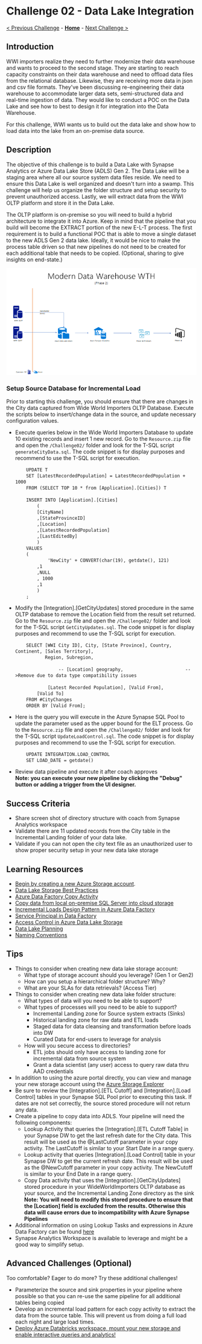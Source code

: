# Challenge 02 - Data Lake Integration

[< Previous Challenge](./Challenge-01.md) - **[Home](../README.md)** - [Next Challenge >](./Challenge-03.md)

## Introduction

WWI importers realize they need to further modernize their data warehouse and wants to proceed to the second stage.  They are starting to reach capacity constraints on their data warehouse and need to offload data files from the relational database.  Likewise, they are receiving more data in json and csv file formats.  They've been discussing re-engineering their data warehouse to accommodate larger data sets, semi-structured data and real-time ingestion of data.  They would like to conduct a POC on the Data Lake and see how to best to design it for integration into the Data Warehouse.  

For this challenge, WWI wants us to build out the data lake and show how to load data into the lake from an on-premise data source. 

## Description

The objective of this challenge is to build a Data Lake with Synapse Analytics or Azure Data Lake Store (ADLS) Gen 2.  The Data Lake will be a staging area where all our source system data files reside. We need to ensure this Data Lake is well organized and doesn't turn into a swamp. This challenge will help us organize the folder structure and setup security to prevent unauthorized access.  Lastly, we will extract data from the WWI OLTP platform and store it in the Data Lake.  

The OLTP platform is on-premise so you will need to build a hybrid architecture to integrate it into Azure.  Keep in mind that the pipeline that you build will become the EXTRACT portion of the new E-L-T process. The first requirement is to build a functional POC that is able to move a single dataset to the new ADLS Gen 2 data lake. Ideally, it would be nice to make the process table driven so that new pipelines do not need to be created for each additional table that needs to be copied. (Optional, sharing to give insights on end-state.)

![The Solution diagram is described in the text following this diagram.](../images/Challenge2.png)

### Setup Source Database for Incremental Load
Prior to starting this challenge, you should ensure that there are changes in the City data captured from Wide World Importers OLTP Database.  Execute the scripts below to insert/change data in the source, and update necessary configuration values.

- Execute queries below in the Wide World Importers Database to update 10 existing records and insert 1 new record. Go to the `Resource.zip` file and open the `/Challenge02/` folder and look for the T-SQL script `generateCityData.sql`.  The code snippet is for display purposes and recommend to use the T-SQL script for execution.

	```
		UPDATE T
		SET [LatestRecordedPopulation] = LatestRecordedPopulation + 1000
		FROM (SELECT TOP 10 * from [Application].[Cities]) T

		INSERT INTO [Application].[Cities]
		    (
		    [CityName]
		    ,[StateProvinceID]
		    ,[Location]
		    ,[LatestRecordedPopulation]
		    ,[LastEditedBy]
		    )
		VALUES
		(
			    'NewCity' + CONVERT(char(19), getdate(), 121)
		    ,1
		    ,NULL
		    , 1000
		    ,1
		    )
		;
	```


- Modify the [Integration].[GetCityUpdates] stored procedure in the same OLTP database to remove the Location field from the result set returned.  Go to the `Resource.zip` file and open the `/Challenge02/` folder and look for the T-SQL script `GetCityUpdates.sql`.  The code snippet is for display purposes and recommend to use the T-SQL script for execution.

	```
		SELECT [WWI City ID], City, [State Province], Country, Continent, [Sales Territory],
			   Region, Subregion,

				    -- [Location] geography,                       -->Remove due to data type compatibility issues

				[Latest Recorded Population], [Valid From],
			[Valid To]
		FROM #CityChanges
		ORDER BY [Valid From];
	```

- Here is the query you will execute in the Azure Synapse SQL Pool to update the parameter used as the upper bound for the ELT process.  Go to the `Resource.zip` file and open the `/Challenge02/` folder and look for the T-SQL script `UpdateLoadControl.sql`.  The code snippet is for display purposes and recommend to use the T-SQL script for execution.

	```
		UPDATE INTEGRATION.LOAD_CONTROL
		SET LOAD_DATE = getdate()
	```
- Review data pipeline and execute it after coach approves
    <br>**Note: you can execute your new pipeline by clicking the "Debug" button or adding a trigger from the UI designer.**


## Success Criteria

- Share screen shot of directory structure with coach from Synapse Analytics workspace
- Validate there are 11 updated records from the City table in the Incremental Landing folder of your data lake.
- Validate if you can not open the city text file as an unauthorized user to show proper security setup in your new data lake storage

## Learning Resources

- [Begin by creating a new Azure Storage account](https://docs.microsoft.com/en-us/azure/storage/common/storage-account-create?toc=%2Fazure%2Fstorage%2Fblobs%2Ftoc.json&tabs=azure-portal).
- [Data Lake Storage Best Practices](https://docs.microsoft.com/en-us/azure/storage/blobs/data-lake-storage-best-practices)
- [Azure Data Factory Copy Activity](https://docs.microsoft.com/en-us/azure/data-factory/copy-activity-overview)
- [Copy data from local on-premise SQL Server into cloud storage](https://docs.microsoft.com/en-us/azure/data-factory/tutorial-hybrid-copy-portal)
- [Incremental Loads Design Pattern in Azure Data Factory](https://docs.microsoft.com/en-us/azure/data-factory/tutorial-incremental-copy-multiple-tables-portal)
- [Service Principal in Data Factory](https://docs.microsoft.com/en-us/azure/data-factory/data-factory-service-identity)
- [Access Control in Azure Data Lake Storage](https://docs.microsoft.com/en-us/azure/storage/blobs/data-lake-storage-access-control)
- [Data Lake Planning](https://www.sqlchick.com/entries/2016/7/31/data-lake-use-cases-and-planning)
- [Naming Conventions](https://www.sqlchick.com/entries/2019/1/20/faqs-about-organizing-a-data-lake)

## Tips

- Things to consider when creating new data lake storage account:
    - What type of storage account should you leverage? (Gen 1 or Gen2)
    - How can you setup a hierarchical folder structure? Why?
    - What are your SLAs for data retrievals?  (Access Tier)
- Things to consider when creating new data lake folder structure:
    - What types of data will you need to be able to support?
    - What types of processes will you need to be able to support?
        - Incremental Landing zone for Source system extracts (Sinks)
        - Historical landing zone for raw data and ETL loads
        - Staged data for data cleansing and transformation before loads into DW
        - Curated Data for end-users to leverage for analysis
    - How will you secure access to directories?
        - ETL jobs should only have access to landing zone for incremental data from source system
        - Grant a data scientist (any user) access to query raw data thru AAD credentials
- In addition to using the azure portal directly, you can view and manage your new storage account using the [Azure Storage Explorer](https://azure.microsoft.com/en-us/features/storage-explorer/) 
- Be sure to review the [Integration].[ETL Cutoff] and [Integration].[Load Control] tables in your Synapse SQL Pool prior to executing this task.  If dates are not set correctly, the source stored procedure will not return any data.
- Create a pipeline to copy data into ADLS.  Your pipeline will need the following components:
    - Lookup Activity that queries the [Integration].[ETL Cutoff Table] in your Synapse DW to get the last refresh date for the City data. This result will be used as the @LastCutoff parameter in your copy activity.  The LastCutoff is similar to your Start Date in a range query.
    - Lookup activity that queries [Integration].[Load Control] table in your Synapse DW to get the current refresh date. This result will be used as the @NewCutoff parameter in your copy activity. The NewCutoff is similar to your End Date in a range query.
    - Copy Data activity that uses the [Integration].[GetCityUpdates] stored procedure in your WideWorldImporters OLTP database as your source, and the Incremental Landing Zone directory as the sink 
    <br>**Note: You will need to modify this stored procedure to ensure that the [Location] field is excluded from the results.  Otherwise this data will cause errors due to incompatibility with Azure Synapse Pipelines**
- Additional information on using Lookup Tasks and expressions in Azure Data Factory can be found [here](https://www.cathrinewilhelmsen.net/2019/12/23/lookups-azure-data-factory/)
- Synapse Analytics Workspace is available to leverage and might be a good way to simplify setup.

## Advanced Challenges (Optional)

Too comfortable?  Eager to do more?  Try these additional challenges!

- Parameterize the source and sink properties in your pipeline where possible so that you can re-use the same pipeline for all additional tables being copied
- Develop an incremental load pattern for each copy activity to extract the data from the source table.  This will prevent us from doing a full load each night and large load times.
- [Deploy Azure Databricks workspace, mount your new storage and enable interactive queries and analytics!](https://docs.microsoft.com/en-us/azure/azure-databricks/databricks-extract-load-sql-data-warehouse?toc=/azure/databricks/toc.json&bc=/azure/databricks/breadcrumb/toc.json)
